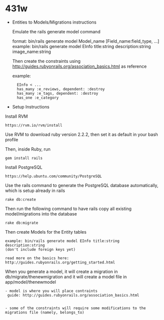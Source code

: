 # 431w

- Entities to Models/Migrations instructions


    Emulate the rails generate model command


    format: bin/rails generate model Model_name [Field_name:field_type, ...]
    example: bin/rails generate model EInfo title:string description:string image_name:string


    Then create the constraints using http://guides.rubyonrails.org/association_basics.html as reference


    example: 


        EInfo < ...
        has_many :e_reviews, dependent: :destroy
	    has_many :e_tags, dependent: :destroy
	    has_one :e_category

- Setup Instructions

Install RVM

    https://rvm.io/rvm/install

Use RVM to download ruby version 2.2.2, then set it as default in your bash profile

Then, inside Ruby, run

    gem install rails
  
Install PostgreSQL

    https://help.ubuntu.com/community/PostgreSQL
  
Use the rails command to generate the PostgreSQL database automatically, which is setup already in rails

    rake db:create

Then run the following command to have rails copy all existing model/migrations into the database

    rake db:migrate
  
Then create Models for the Entity tables

    example: bin/rails generate model EInfo title:string description:string
    (don't include foreign keys yet)
  
    read more on the basics here: http://guides.rubyonrails.org/getting_started.html
  
When you generate a model, it will create a migration in db/migrate/thenewmigration and it will create a model file in app/model/thenewmodel

    - model is where you will place contraints
     guide: http://guides.rubyonrails.org/association_basics.html


    - some of the constraints will require some modifications to the migrations file (namely, belongs_to)
